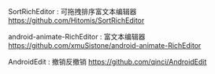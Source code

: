 SortRichEditor : 可拖拽排序富文本编辑器
https://github.com/Hitomis/SortRichEditor

android-animate-RichEditor : 富文本编辑器
https://github.com/xmuSistone/android-animate-RichEditor

AndroidEdit : 撤销反撤销
https://github.com/qinci/AndroidEdit
